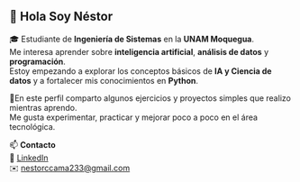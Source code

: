 ## 👋 Hola Soy Néstor
🎓 Estudiante de **Ingeniería de Sistemas** en la **UNAM Moquegua**.  
 Me interesa aprender sobre **inteligencia artificial**, **análisis de datos** y **programación**.  
 Estoy empezando a explorar los conceptos básicos de **IA y Ciencia de datos** y a fortalecer mis conocimientos en **Python**.


🧩En este perfil comparto algunos ejercicios y proyectos simples que realizo mientras aprendo.  
Me gusta experimentar, practicar y mejorar poco a poco en el área tecnológica.


📫 **Contacto**  
🔗 [LinkedIn](www.linkedin.com/in/nestor-jesus-ccama-989a71389)  
✉️ nestorccama233@gmail.com
